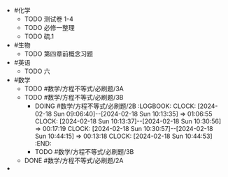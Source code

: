 - #化学
	- TODO 测试卷 1-4
	- TODO 必修一整理
	- TODO 硫.1
- #生物
	- TODO 第四章前概念习题
- #英语
	- TODO 六
- #数学
	- TODO #数学/方程不等式/必刷题/3A
	- TODO #数学/方程不等式/必刷题/3B
		- DOING #数学/方程不等式/必刷题/2B
		  :LOGBOOK:
		  CLOCK: [2024-02-18 Sun 09:06:40]--[2024-02-18 Sun 10:13:35] =>  01:06:55
		  CLOCK: [2024-02-18 Sun 10:13:37]--[2024-02-18 Sun 10:30:56] =>  00:17:19
		  CLOCK: [2024-02-18 Sun 10:30:57]--[2024-02-18 Sun 10:44:15] =>  00:13:18
		  CLOCK: [2024-02-18 Sun 10:44:53]
		  :END:
		- TODO #数学/方程不等式/必刷题/3B
	- DONE #数学/方程不等式/必刷题/2A
-